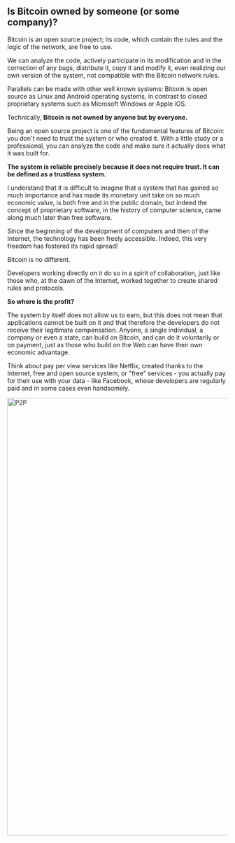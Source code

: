 ## Is Bitcoin owned by someone (or some company)? ##

Bitcoin is an open source project; its code, which contain the rules and the logic of the network, are free to use.

We can analyze the code, actively participate in its modification and in the correction of any bugs, distribute it, copy it and modify it, even realizing our own version of the system, not compatible with the Bitcoin network rules.

Parallels can be made with other well known systems: Bitcoin is open source as Linux and Android operating systems, in contrast to closed proprietary systems such as Microsoft Windows or Apple iOS.

Technically, **Bitcoin is not owned by anyone but by everyone.**

Being an open source project is one of the fundamental features of Bitcoin: you don&#39;t need to trust the system or who created it. With a little study or a professional, you can analyze the code and make sure it actually does what it was built for.

**The system is reliable precisely because it does not require trust. It can be defined as a trustless system.**

I understand that it is difficult to imagine that a system that has gained so much importance and has made its monetary unit take on so much economic value, is both free and in the public domain, but indeed the concept of proprietary software, in the history of computer science, came along much later than free software.

Since the beginning of the development of computers and then of the Internet, the technology has been freely accessible. Indeed, this very freedom has fostered its rapid spread!

Bitcoin is no different.

Developers working directly on it do so in a spirit of collaboration, just like those who, at the dawn of the Internet, worked together to create shared rules and protocols.

**So where is the profit?**

The system by itself does not allow us to earn, but this does not mean that applications cannot be built on it and that therefore the developers do not receive their legitimate compensation. Anyone, a single individual, a company or even a state, can build on Bitcoin, and can do it voluntarily or on payment, just as those who build on the Web can have their own economic advantage.

Think about pay per view services like Netflix, created thanks to the Internet, free and open source system, or &quot;free&quot; services - you actually pay for their use with your data - like Facebook, whose developers are regularly paid and in some cases even handsomely.

<img src="images/covers/connection.jpg" width=1000 alt="P2P">


